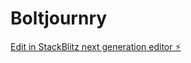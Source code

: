 # Boltjournry

[Edit in StackBlitz next generation editor ⚡️](https://stackblitz.com/~/github.com/Intelliwebchatt/Boltjournry)